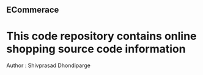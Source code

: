 ## ECommerace
# This code repository contains online shopping source code information
Author : Shivprasad Dhondiparge
